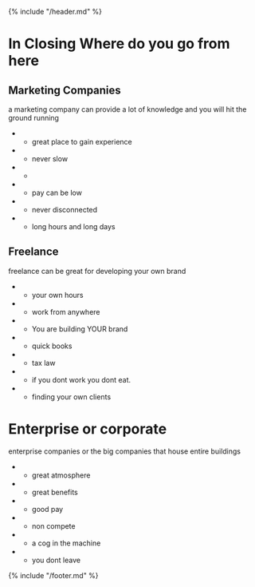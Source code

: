 {% include "/header.md" %}
# In Closing  Where do you go from here

## Marketing Companies 
a marketing company can provide a lot of knowledge and you will hit the ground running
* + great place to gain experience 
* + never slow
* + 

* - pay can be low
* - never disconnected 
* - long hours and long days 

## Freelance 
freelance can be great for developing your own brand
* + your own hours 
* + work from anywhere 
* + You are building YOUR brand 

* - quick books
* - tax law
* - if you dont work you dont eat.
* - finding your own clients

# Enterprise or corporate
enterprise companies or the big companies that house entire buildings 
* + great atmosphere 
* + great benefits 
* + good pay

* - non compete 
* - a cog in the machine 
* - you dont leave 






{% include "/footer.md" %}
